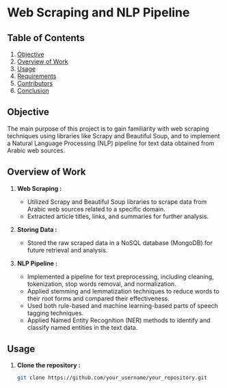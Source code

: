 # Web Scraping and NLP Pipeline

## Table of Contents

1. [Objective](#objective)
2. [Overview of Work](#overview-of-work)
3. [Usage](#usage)
4. [Requirements](#requirements)
5. [Contributors](#contributors)
6. [Conclusion](#conclusion)

## Objective <a name="objective"></a>

The main purpose of this project is to gain familiarity with web scraping techniques using libraries like Scrapy and Beautiful Soup, and to implement a Natural Language Processing (NLP) pipeline for text data obtained from Arabic web sources.

## Overview of Work <a name="overview-of-work"></a>

1. **Web Scraping :**
   - Utilized Scrapy and Beautiful Soup libraries to scrape data from Arabic web sources related to a specific domain.
   - Extracted article titles, links, and summaries for further analysis.

2. **Storing Data :**
   - Stored the raw scraped data in a NoSQL database (MongoDB) for future retrieval and analysis.

3. **NLP Pipeline :**
   - Implemented a pipeline for text preprocessing, including cleaning, tokenization, stop words removal, and normalization.
   - Applied stemming and lemmatization techniques to reduce words to their root forms and compared their effectiveness.
   - Used both rule-based and machine learning-based parts of speech tagging techniques.
   - Applied Named Entity Recognition (NER) methods to identify and classify named entities in the text data.

## Usage <a name="usage"></a>

1. **Clone the repository :**
   ```bash
   git clone https://github.com/your_username/your_repository.git

